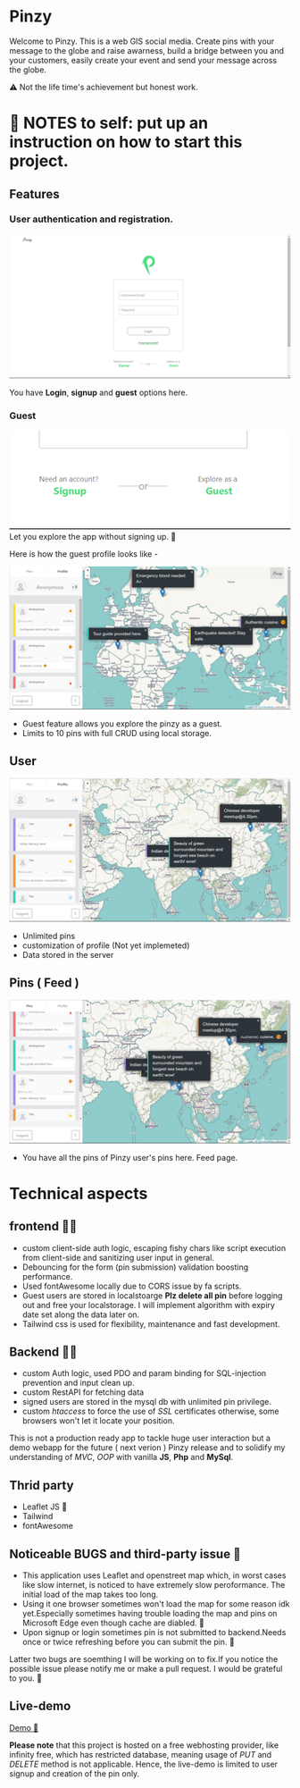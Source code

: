 # Pinzy

Welcome to Pinzy. This is a web GIS social media. Create pins with your message to the globe and raise awarness, build a bridge between you and your customers, easily create your event and send your message across the globe.

⚠️ Not the life time's achievement but honest work.

# 📝 NOTES to self: put up an instruction on how to start this project.

## Features

### User authentication and registration.

![index page](./readme_assets/index.png)

You have **Login**, **signup** and **guest** options here.

### Guest

![index page](./readme_assets/guest.png)
Let you explore the app without signing up. 🚀

Here is how the guest profile looks like -

![guest profile page](./readme_assets/guest_profile.png)

- Guest feature allows you explore the pinzy as a guest.
- Limits to 10 pins with full CRUD using local storage.

## User

![user profile page](./readme_assets/user_profile.png)

- Unlimited pins
- customization of profile (Not yet implemeted)
- Data stored in the server

## Pins ( Feed )

![pins page](./readme_assets/pins.png)

- You have all the pins of Pinzy user's pins here. Feed page.

# Technical aspects

## frontend 🧑‍💻

- custom client-side auth logic, escaping fishy chars like script execution from client-side and sanitizing user input in general.
- Debouncing for the form (pin submission) validation boosting performance.
- Used fontAwesome locally due to CORS issue by fa scripts.
- Guest users are stored in localstoarge **Plz delete all pin** before logging out and free your localstorage. I will implement algorithm with expiry date set along the data later on.
- Tailwind css is used for flexibility, maintenance and fast development.

## Backend 🧑‍💻

- custom Auth logic, used PDO and param binding for SQL-injection prevention and input clean up.
- custom RestAPI for fetching data
- signed users are stored in the mysql db with unlimited pin privilege.
- custom _htaccess_ to force the use of _SSL_ certificates otherwise, some browsers won't let it locate your position.

This is not a production ready app to tackle huge user interaction but a demo webapp for the future ( next verion ) Pinzy release and to solidify my understanding of _MVC_, _OOP_ with vanilla **JS**, **Php** and **MySql**.

## Thrid party

- Leaflet JS 🍃
- Tailwind
- fontAwesome

## Noticeable BUGS and third-party issue 🐛

- This application uses Leaflet and openstreet map which, in worst cases like slow internet, is noticed to have extremely slow peroformance. The initial load of the map takes too long.
- Using it one browser sometimes won't load the map for some reason idk yet.Especially sometimes having trouble loading the map and pins on Microsoft Edge even though cache are diabled. 🤔
- Upon signup or login sometimes pin is not submitted to backend.Needs once or twice refreshing before you can submit the pin. 🐛

Latter two bugs are soemthing I will be working on to fix.If you notice the possible issue please notify me or make a pull request. I would be grateful to you. 🙏

## Live-demo

[Demo 🔗](https://www.pinzy-demo.rf.gd/)

**Please note** that this project is hosted on a free webhosting provider, like infinity free, which has restricted database, meaning usage of _PUT_ and _DELETE_ method is not applicable. Hence, the live-demo is limited to user signup and creation of the pin only.
